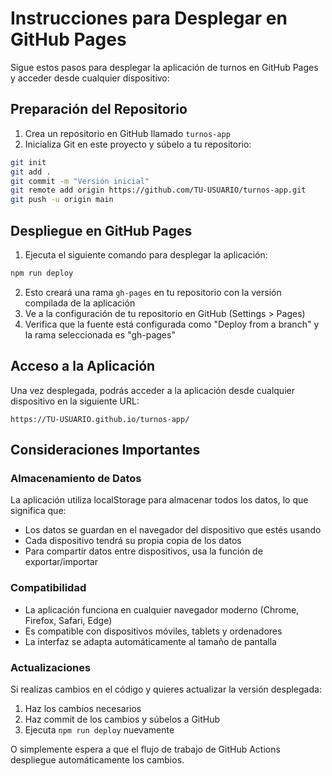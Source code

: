 # Instrucciones para Desplegar en GitHub Pages

Sigue estos pasos para desplegar la aplicación de turnos en GitHub Pages y acceder desde cualquier dispositivo:

## Preparación del Repositorio

1. Crea un repositorio en GitHub llamado `turnos-app`
2. Inicializa Git en este proyecto y súbelo a tu repositorio:

```bash
git init
git add .
git commit -m "Versión inicial"
git remote add origin https://github.com/TU-USUARIO/turnos-app.git
git push -u origin main
```

## Despliegue en GitHub Pages

1. Ejecuta el siguiente comando para desplegar la aplicación:

```bash
npm run deploy
```

2. Esto creará una rama `gh-pages` en tu repositorio con la versión compilada de la aplicación
3. Ve a la configuración de tu repositorio en GitHub (Settings > Pages)
4. Verifica que la fuente está configurada como "Deploy from a branch" y la rama seleccionada es "gh-pages"

## Acceso a la Aplicación

Una vez desplegada, podrás acceder a la aplicación desde cualquier dispositivo en la siguiente URL:

```
https://TU-USUARIO.github.io/turnos-app/
```

## Consideraciones Importantes

### Almacenamiento de Datos

La aplicación utiliza localStorage para almacenar todos los datos, lo que significa que:

- Los datos se guardan en el navegador del dispositivo que estés usando
- Cada dispositivo tendrá su propia copia de los datos
- Para compartir datos entre dispositivos, usa la función de exportar/importar

### Compatibilidad

- La aplicación funciona en cualquier navegador moderno (Chrome, Firefox, Safari, Edge)
- Es compatible con dispositivos móviles, tablets y ordenadores
- La interfaz se adapta automáticamente al tamaño de pantalla

### Actualizaciones

Si realizas cambios en el código y quieres actualizar la versión desplegada:

1. Haz los cambios necesarios
2. Haz commit de los cambios y súbelos a GitHub
3. Ejecuta `npm run deploy` nuevamente

O simplemente espera a que el flujo de trabajo de GitHub Actions despliegue automáticamente los cambios.
